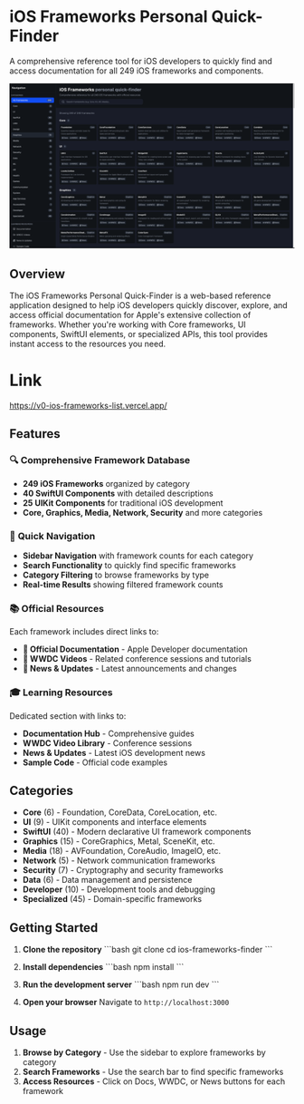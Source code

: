 # iOS Frameworks Personal Quick-Finder

A comprehensive reference tool for iOS developers to quickly find and access documentation for all 249 iOS frameworks and components.

![iOS Frameworks Quick-Finder Screenshot](./public/screenshot.png)

## Overview

The iOS Frameworks Personal Quick-Finder is a web-based reference application designed to help iOS developers quickly discover, explore, and access official documentation for Apple's extensive collection of frameworks. Whether you're working with Core frameworks, UI components, SwiftUI elements, or specialized APIs, this tool provides instant access to the resources you need.

# Link 

https://v0-ios-frameworks-list.vercel.app/

## Features

### 🔍 **Comprehensive Framework Database**
- **249 iOS Frameworks** organized by category
- **40 SwiftUI Components** with detailed descriptions
- **25 UIKit Components** for traditional iOS development
- **Core, Graphics, Media, Network, Security** and more categories

### 🎯 **Quick Navigation**
- **Sidebar Navigation** with framework counts for each category
- **Search Functionality** to quickly find specific frameworks
- **Category Filtering** to browse frameworks by type
- **Real-time Results** showing filtered framework counts

### 📚 **Official Resources**
Each framework includes direct links to:
- **📖 Official Documentation** - Apple Developer documentation
- **🎥 WWDC Videos** - Related conference sessions and tutorials
- **📰 News & Updates** - Latest announcements and changes

### 🎓 **Learning Resources**
Dedicated section with links to:
- **Documentation Hub** - Comprehensive guides
- **WWDC Video Library** - Conference sessions
- **News & Updates** - Latest iOS development news
- **Sample Code** - Official code examples

## Categories

- **Core** (6) - Foundation, CoreData, CoreLocation, etc.
- **UI** (9) - UIKit components and interface elements
- **SwiftUI** (40) - Modern declarative UI framework components
- **Graphics** (15) - CoreGraphics, Metal, SceneKit, etc.
- **Media** (18) - AVFoundation, CoreAudio, ImageIO, etc.
- **Network** (5) - Network communication frameworks
- **Security** (7) - Cryptography and security frameworks
- **Data** (6) - Data management and persistence
- **Developer** (10) - Development tools and debugging
- **Specialized** (45) - Domain-specific frameworks


## Getting Started

1. **Clone the repository**
   \`\`\`bash
   git clone <repository-url>
   cd ios-frameworks-finder
   \`\`\`

2. **Install dependencies**
   \`\`\`bash
   npm install
   \`\`\`

3. **Run the development server**
   \`\`\`bash
   npm run dev
   \`\`\`

4. **Open your browser**
   Navigate to `http://localhost:3000`

## Usage

1. **Browse by Category** - Use the sidebar to explore frameworks by category
2. **Search Frameworks** - Use the search bar to find specific frameworks
3. **Access Resources** - Click on Docs, WWDC, or News buttons for each framework


